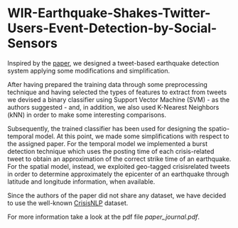 # WIR-Earthquake-Shakes-Twitter-Users-Event-Detection-by-Social-Sensors

Inspired by the [paper](https://dl.acm.org/citation.cfm?doid=1772690.1772777), we designed a tweet-based earthquake detection system applying some modifications and simplification. 

After having prepared the training data through some preprocessing technique and having selected the types of features to extract from tweets we devised a binary classifier using Support Vector Machine (SVM) - as the authors suggested - and, in addition, we also used K-Nearest Neighbors (kNN) in order to make some interesting comparisons.

Subsequently, the trained classifier has been used for designing the spatio-temporal model. At this point, we made some simplifications with respect to the assigned paper. For the temporal model we implemented a burst detection technique which uses the posting time of each crisis-related tweet to obtain an approximation of the correct strike time of an earthquake. For the spatial model, instead, we exploited geo-tagged crisisrelated tweets in order to determine approximately the epicenter of an earthquake through latitude and longitude information, when available.

Since the authors of the paper did not share any dataset, we have decided to use the well-known [CrisisNLP](https://crisisnlp.qcri.org/lrec2016/lrec2016.html) dataset.

For more information take a look at the pdf file *paper_journal.pdf*.
